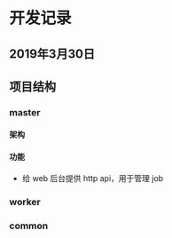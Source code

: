 # 开发记录


## 2019年3月30日




## 项目结构


### master

#### 架构

#### 功能
- 给 web 后台提供 http api，用于管理 job
### worker

### common